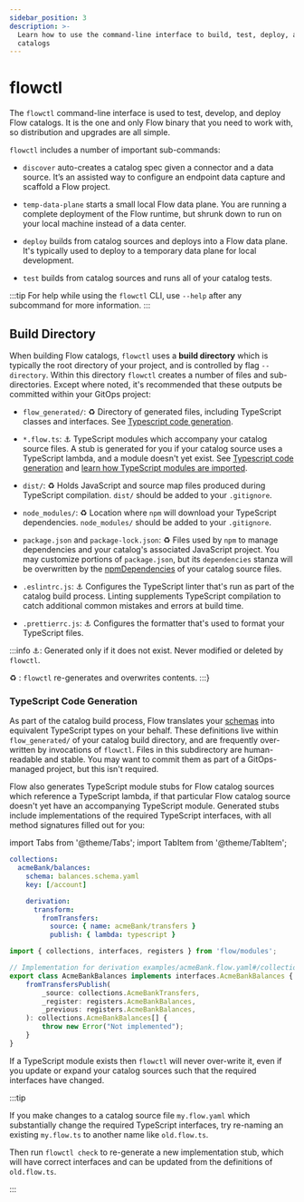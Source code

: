 ```yaml
---
sidebar_position: 3
description: >-
  Learn how to use the command-line interface to build, test, deploy, and run
  catalogs
---
```


# flowctl

The `flowctl` command-line interface is used to test, develop, and deploy Flow catalogs.
It is the one and only Flow binary that you need to work with,
so distribution and upgrades are all simple.

`flowctl` includes a number of important sub-commands:

* `discover` auto-creates a catalog spec given a connector and a data source.
  It’s an assisted way to configure an endpoint data capture and scaffold a Flow project.

* `temp-data-plane` starts a small local Flow data plane.
  You are running a complete deployment of the Flow runtime, but shrunk down to run on your local machine instead of a data center.

* `deploy` builds from catalog sources and deploys into a Flow data plane.
  It's typically used to deploy to a temporary data plane for local development.

* `test` builds from catalog sources and runs all of your catalog tests.

:::tip
For help while using the `flowctl` CLI, use `--help` after any subcommand for more information.
:::

## Build Directory

When building Flow catalogs, `flowctl` uses a **build directory**
which is typically the root directory of your project, and is controlled by flag `--directory`.
Within this directory `flowctl` creates a number of files and sub-directories.
Except where noted, it's recommended that these outputs be committed within your GitOps project:

* `flow_generated/`: ♻
  Directory of generated files, including TypeScript classes and interfaces.
  See [Typescript code generation](#typescript-code-generation).

* `*.flow.ts`: ⚓
  TypeScript modules which accompany your catalog source files.
  A stub is generated for you if your catalog source uses a TypeScript lambda, and a module doesn't yet exist.
  See [Typescript code generation](#typescript-code-generation) and
  [learn how TypeScript modules are imported](catalog-entities/import.md#typescript-modules).

* `dist/`: ♻
  Holds JavaScript and source map files produced during TypeScript compilation.
  `dist/` should be added to your `.gitignore`.

* `node_modules/`: ♻
  Location where `npm` will download your TypeScript dependencies.
  `node_modules/` should be added to your `.gitignore`.

* `package.json` and `package-lock.json`: ♻
  Files used by `npm` to manage dependencies and your catalog's associated JavaScript project.
  You may customize portions of `package.json`,
  but its `dependencies` stanza will be overwritten by the
  [npmDependencies](catalog-entities/import.md#npm-dependencies)
  of your catalog source files.

* `.eslintrc.js`: ⚓
  Configures the TypeScript linter that's run as part of the catalog build process.
  Linting supplements TypeScript compilation to catch additional common mistakes and errors at build time.

* `.prettierrc.js`: ⚓
  Configures the formatter that's used to format your TypeScript files.

:::info
⚓: Generated only if it does not exist. Never modified or deleted by `flowctl`.

♻ : `flowctl` re-generates and overwrites contents.
:::}

### TypeScript Code Generation

As part of the catalog build process, Flow translates your
[schemas](catalog-entities/schemas.md)
into equivalent TypeScript types on your behalf.
These definitions live within `flow_generated/` of your catalog build directory,
and are frequently over-written by invocations of `flowctl`.
Files in this subdirectory are human-readable and stable.
You may want to commit them as part of a GitOps-managed project, but this isn't required.

Flow also generates TypeScript module stubs for Flow catalog sources which reference
a TypeScript lambda, if that particular Flow catalog source doesn't yet have an accompanying TypeScript module.
Generated stubs include implementations of the required TypeScript interfaces,
with all method signatures filled out for you:

import Tabs from '@theme/Tabs';
import TabItem from '@theme/TabItem';

<Tabs>
<TabItem value="acmeBank.flow.yaml" default>

```yaml
collections:
  acmeBank/balances:
    schema: balances.schema.yaml
    key: [/account]

    derivation:
      transform:
        fromTransfers:
          source: { name: acmeBank/transfers }
          publish: { lambda: typescript }
```

</TabItem>
<TabItem value="acmeBank.flow.ts (generated stub)" default>

```typescript
import { collections, interfaces, registers } from 'flow/modules';

// Implementation for derivation examples/acmeBank.flow.yaml#/collections/acmeBank~1balances/derivation.
export class AcmeBankBalances implements interfaces.AcmeBankBalances {
    fromTransfersPublish(
        _source: collections.AcmeBankTransfers,
        _register: registers.AcmeBankBalances,
        _previous: registers.AcmeBankBalances,
    ): collections.AcmeBankBalances[] {
        throw new Error("Not implemented");
    }
}
```

</TabItem>
</Tabs>

If a TypeScript module exists then `flowctl` will never over-write it,
even if you update or expand your catalog sources such that the required interfaces have changed.

:::tip

If you make changes to a catalog source file `my.flow.yaml` which substantially
change the required TypeScript interfaces, try re-naming an existing
`my.flow.ts` to another name like `old.flow.ts`.

Then run `flowctl check` to re-generate a new implementation stub,
which will have correct interfaces and can be updated from the definitions of `old.flow.ts`.

:::